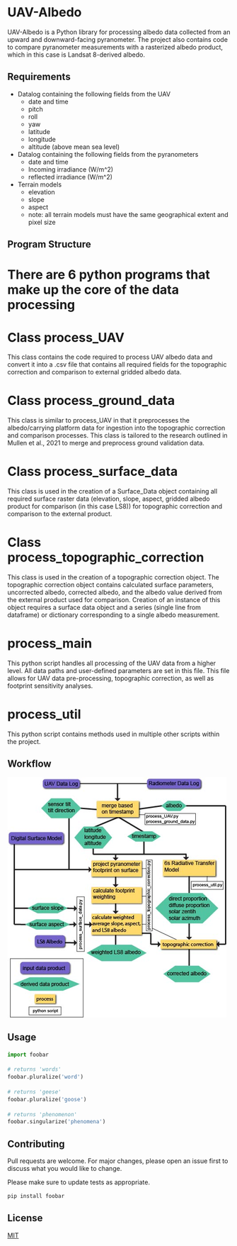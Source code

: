 # UAV-Albedo

UAV-Albedo is a Python library for processing albedo data collected from an upward and downward-facing pyranometer. The project also contains code to compare pyranometer measurements with a rasterized albedo product, which in this case is Landsat 8-derived albedo.

## Requirements
* Datalog containing the following fields from the UAV
	* date and time
	* pitch
	* roll
	* yaw
	* latitude
	* longitude
	* altitude (above mean sea level)
* Datalog containing the following fields from the pyranometers
	* date and time
	* Incoming irradiance (W/m^2)
	* reflected irradiance (W/m^2)
* Terrain models 
	* elevation
	* slope
	* aspect
	* note: all terrain models must have the same geographical extent and pixel size

## Program Structure
# There are 6 python programs that make up the core of the data processing

# Class process_UAV
This class contains the code required to process UAV albedo data and convert it into a .csv file that contains all required fields for the topographic correction and comparison to external gridded albedo data.

# Class process_ground_data
This class is similar to process_UAV in that it preprocesses the albedo/carrying platform data for ingestion into the topographic correction and comparison processes. This class is tailored to the research outlined in Mullen et al., 2021 to merge and preprocess ground validation data.

# Class process_surface_data
This class is used in the creation of a Surface_Data object containing all required surface raster data (elevation, slope, aspect, gridded albedo product for comparison (in this case LS8)) for topographic correction and comparison to the external product.

# Class process_topographic_correction
This class is used in the creation of a topographic correction object. The topographic correction object contains calculated surface parameters, uncorrected albedo, corrected albedo, and the albedo value derived from the external product used for comparison. Creation of an instance of this object requires a surface data object and a series (single line from dataframe) or dictionary corresponding to a single albedo measurement.

# process_main
This python script handles all processing of the UAV data from a higher level. All data paths and user-defined parameters are set in this file. This file allows for UAV data pre-processing, topographic correction, as well as footprint sensitivity analyses.

# process_util
This python script contains methods used in multiple other scripts within the project.

## Workflow

![image](workflow.jpg)

## Usage

```python
import foobar

# returns 'words'
foobar.pluralize('word')

# returns 'geese'
foobar.pluralize('goose')

# returns 'phenomenon'
foobar.singularize('phenomena')
```

## Contributing
Pull requests are welcome. For major changes, please open an issue first to discuss what you would like to change.

Please make sure to update tests as appropriate.

```bash
pip install foobar
```

## License
[MIT](https://choosealicense.com/licenses/mit/)